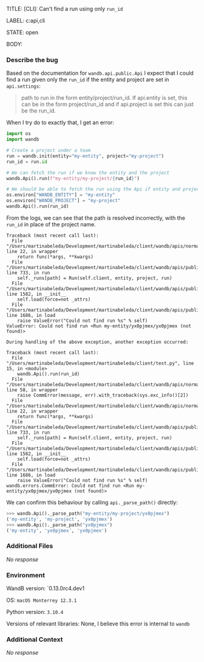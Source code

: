 TITLE:
[CLI]: Can't find a run using only `run_id`

LABEL:
c:api,cli

STATE:
open

BODY:
### Describe the bug

<!--- Description of the issue below  -->

Based on the documentation for `wandb.api.public.Api` I expect that I could find a run given only the `run_id` if the entity and project are set in `api.settings`:

> path to run in the form entity/project/run_id. If api.entity is set, this can be in the form project/run_id and if api.project is set this can just be the run_id.

When I try do to exactly that, I get an error:

```python 
import os
import wandb

# Create a project under a team
run = wandb.init(entity="my-entity", project="my-project")
run_id = run.id

# We can fetch the run if we know the entity and the project
wandb.Api().run(f"my-entity/my-project/{run_id}")

# We should be able to fetch the run using the Api if entity and project are set
os.environ["WANDB_ENTITY"] = "my-entity"
os.environ["WANDB_PROJECT"] = "my-project"
wandb.Api().run(run_id)
```

From the logs, we can see that the path is resolved incorrectly, with the `run_id` in place of the project name.

```shell
Traceback (most recent call last):
  File "/Users/martinabeleda/Development/martinabeleda/client/wandb/apis/normalize.py", line 22, in wrapper
    return func(*args, **kwargs)
  File "/Users/martinabeleda/Development/martinabeleda/client/wandb/apis/public.py", line 733, in run
    self._runs[path] = Run(self.client, entity, project, run)
  File "/Users/martinabeleda/Development/martinabeleda/client/wandb/apis/public.py", line 1582, in __init__
    self.load(force=not _attrs)
  File "/Users/martinabeleda/Development/martinabeleda/client/wandb/apis/public.py", line 1686, in load
    raise ValueError("Could not find run %s" % self)
ValueError: Could not find run <Run my-entity/yx0pjmex/yx0pjmex (not found)>

During handling of the above exception, another exception occurred:

Traceback (most recent call last):
  File "/Users/martinabeleda/Development/martinabeleda/client/test.py", line 15, in <module>
    wandb.Api().run(run_id)
  File "/Users/martinabeleda/Development/martinabeleda/client/wandb/apis/normalize.py", line 58, in wrapper
    raise CommError(message, err).with_traceback(sys.exc_info()[2])
  File "/Users/martinabeleda/Development/martinabeleda/client/wandb/apis/normalize.py", line 22, in wrapper
    return func(*args, **kwargs)
  File "/Users/martinabeleda/Development/martinabeleda/client/wandb/apis/public.py", line 733, in run
    self._runs[path] = Run(self.client, entity, project, run)
  File "/Users/martinabeleda/Development/martinabeleda/client/wandb/apis/public.py", line 1582, in __init__
    self.load(force=not _attrs)
  File "/Users/martinabeleda/Development/martinabeleda/client/wandb/apis/public.py", line 1686, in load
    raise ValueError("Could not find run %s" % self)
wandb.errors.CommError: Could not find run <Run my-entity/yx0pjmex/yx0pjmex (not found)>
```

We can confirm this behaviour by calling `api._parse_path()` directly:

```python
>>> wandb.Api()._parse_path("my-entity/my-project/yx0pjmex")
('my-entity', 'my-project', 'yx0pjmex')
>>> wandb.Api()._parse_path("yx0pjmex")
('my-entity', 'yx0pjmex', 'yx0pjmex')
```



### Additional Files

_No response_

### Environment

WandB version: `0.13.0rc4.dev1

OS: `macOS Monterrey 12.3.1`

Python version: `3.10.4`

Versions of relevant libraries: None, I believe this error is internal to `wandb`


### Additional Context

_No response_

